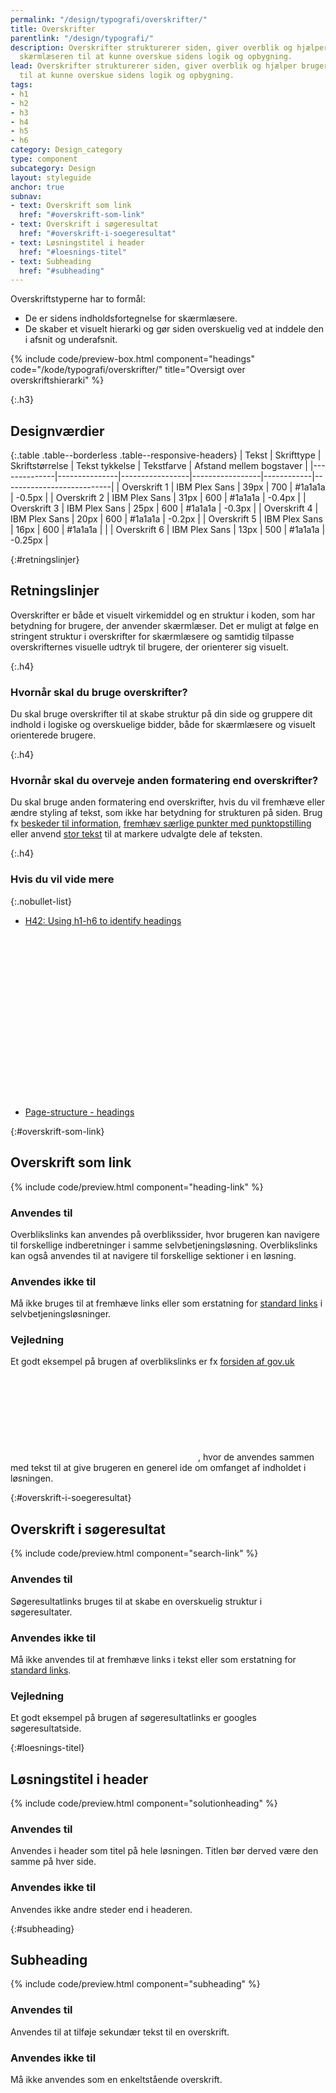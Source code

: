```yaml
---
permalink: "/design/typografi/overskrifter/"
title: Overskrifter
parentlink: "/design/typografi/"
description: Overskrifter strukturerer siden, giver overblik og hjælper brugeren og
  skærmlæseren til at kunne overskue sidens logik og opbygning.
lead: Overskrifter strukturerer siden, giver overblik og hjælper brugeren og skærmlæseren
  til at kunne overskue sidens logik og opbygning.
tags:
- h1
- h2
- h3
- h4
- h5
- h6
category: Design_category
type: component
subcategory: Design
layout: styleguide
anchor: true
subnav:
- text: Overskrift som link
  href: "#overskrift-som-link"
- text: Overskrift i søgeresultat
  href: "#overskrift-i-soegeresultat"
- text: Løsningstitel i header
  href: "#loesnings-titel"
- text: Subheading
  href: "#subheading"
---
```

Overskriftstyperne har to formål:

- De er sidens indholdsfortegnelse for skærmlæsere.
- De skaber et visuelt hierarki og gør siden overskuelig ved at inddele den i afsnit og underafsnit.

{% include code/preview-box.html component="headings" code="/kode/typografi/overskrifter/" title="Oversigt over overskriftshierarki" %}

{:.h3}
## Designværdier

{:.table .table--borderless .table--responsive-headers}
| Tekst        | Skrifttype     | Skriftstørrelse | Tekst tykkelse | Tekstfarve | Afstand mellem bogstaver |
|--------------|---------------|-----------------|-----------------|------------|---------------------------|
| Overskrift 1 | IBM Plex Sans | 39px            | 700             | #1a1a1a    | -0.5px                    |
| Overskrift 2 | IBM Plex Sans | 31px            | 600             | #1a1a1a    | -0.4px                    |
| Overskrift 3 | IBM Plex Sans | 25px            | 600             | #1a1a1a    | -0.3px                    |
| Overskrift 4 | IBM Plex Sans | 20px            | 600             | #1a1a1a    | -0.2px                    |
| Overskrift 5 | IBM Plex Sans | 16px            | 600             | #1a1a1a    |                           |
| Overskrift 6 | IBM Plex Sans | 13px            | 500             | #1a1a1a    | -0.25px                   |

{:#retningslinjer}
## Retningslinjer

Overskrifter er både et visuelt virkemiddel og en struktur i koden, som har betydning for brugere, der anvender skærmlæser. Det er muligt at følge en stringent struktur i overskrifter for skærmlæsere og samtidig tilpasse overskrifternes visuelle udtryk til brugere, der orienterer sig visuelt.

{:.h4}
### Hvornår skal du bruge overskrifter?

Du skal bruge overskrifter til at skabe struktur på din side og gruppere dit indhold i logiske og overskuelige bidder, både for skærmlæsere og visuelt orienterede brugere.

{:.h4}
### Hvornår skal du overveje anden formatering end overskrifter?

Du skal bruge anden formatering end overskrifter, hvis du vil fremhæve eller ændre styling af tekst, som ikke har betydning for strukturen på siden. Brug fx <a href="/komponenter/beskeder/">beskeder til information</a>, <a href="/design/typografi/lister/">fremhæv særlige punkter med punktopstilling</a> eller anvend <a href="/design/typografi/tekst/#stor-tekst">stor tekst</a> til at markere udvalgte dele af teksten.

{:.h4}
### Hvis du vil vide mere

{:.nobullet-list}
- <a href="https://www.w3.org/TR/WCAG20-TECHS/H42.html" class="icon-link">H42: Using h1-h6 to identify headings<svg class="icon-svg" focusable="false" aria-hidden="true" tabindex="-1"><use xlink:href="#open-in-new"></use></svg></a>
- <a href="https://www.w3.org/WAI/tutorials/page-structure/headings/" class="icon-link">Page-structure - headings<svg class="icon-svg" focusable="false" aria-hidden="true" tabindex="-1"><use xlink:href="#open-in-new"></use></svg></a>

{:#overskrift-som-link}
## Overskrift som link

{% include code/preview.html component="heading-link" %}

### Anvendes til

Overblikslinks kan anvendes på overblikssider, hvor brugeren kan navigere til forskellige indberetninger i samme selvbetjeningsløsning. Overblikslinks kan også anvendes til at navigere til forskellige sektioner i en løsning.

### Anvendes ikke til

Må ikke bruges til at fremhæve links eller som erstatning for <a href="/design/typografi/links/">standard links</a> i selvbetjeningsløsninger.

### Vejledning

Et godt eksempel på brugen af overblikslinks er fx <a href="https://www.gov.uk/" class="icon-link">forsiden af gov.uk<svg class="icon-svg" focusable="false" aria-hidden="true"><use xlink:href="#open-in-new"></use></svg></a>, hvor de anvendes sammen med tekst til at give brugeren en generel ide om omfanget af indholdet i løsningen.


{:#overskrift-i-soegeresultat}
## Overskrift i søgeresultat

{% include code/preview.html component="search-link" %}

### Anvendes til

Søgeresultatlinks bruges til at skabe en overskuelig struktur i søgeresultater. 

### Anvendes ikke til

Må ikke anvendes til at fremhæve links i tekst eller som erstatning for <a href="/design/typografi/links/">standard links</a>.

### Vejledning

Et godt eksempel på brugen af søgeresultatlinks er googles søgeresultatside.


{:#loesnings-titel}
## Løsningstitel i header

{% include code/preview.html component="solutionheading" %}

### Anvendes til

Anvendes i header som titel på hele løsningen. Titlen bør derved være den samme på hver side.

### Anvendes ikke til
Anvendes ikke andre steder end i headeren.

{:#subheading}
## Subheading

{% include code/preview.html component="subheading" %}

### Anvendes til

Anvendes til at tilføje sekundær tekst til en overskrift.

### Anvendes ikke til

Må ikke anvendes som en enkeltstående overskrift.
